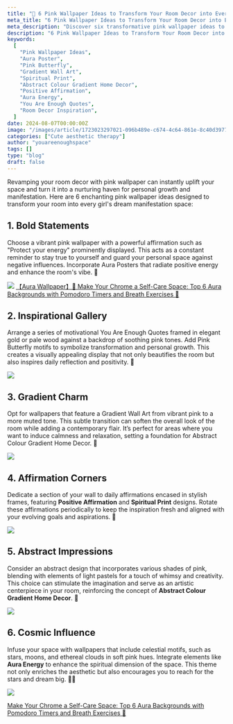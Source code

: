 ```yaml
---
title: "🩷 6 Pink Wallpaper Ideas to Transform Your Room Decor into Every Girl’s Dream Manifestation Space"
meta_title: "6 Pink Wallpaper Ideas to Transform Your Room Decor into Every Girl’s Dream Manifestation Space"
meta_description: "Discover six transformative pink wallpaper ideas to enhance your room with themes like Pink Butterfly, Aura Poster, and Spiritual Prints. Our specially curated selection includes gradient wall arts, abstract colour gradients, and positive affirmations designed to inspire and uplift your personal space. Transform your room into a haven of positivity and creativity with our empowering 'You Are Enough' quotes and aura energy designs. Perfect for anyone looking to add a touch of serenity and inspiration to their daily living environment."
description: "6 Pink Wallpaper Ideas to Transform Your Room Decor into Every Girl’s Dream Manifestation Space"
keywords:
  [
    "Pink Wallpaper Ideas",
    "Aura Poster",
    "Pink Butterfly",
    "Gradient Wall Art",
    "Spiritual Print",
    "Abstract Colour Gradient Home Decor",
    "Positive Affirmation",
    "Aura Energy",
    "You Are Enough Quotes",
    "Room Decor Inspiration",
  ]
date: 2024-08-07T00:00:00Z
image: "/images/article/1723023297021-096b489e-c674-4c64-861e-8c40d3977471.jpg"
categories: ["Cute aesthetic therapy"]
author: "youareenoughspace"
tags: []
type: "blog"
draft: false
---
```


Revamping your room decor with pink wallpaper can instantly uplift your space and turn it into a nurturing haven for personal growth and manifestation. Here are 6 enchanting pink wallpaper ideas designed to transform your room into every girl's dream manifestation space:

## 1. **Bold Statements**

Choose a vibrant pink wallpaper with a powerful affirmation such as "Protect your energy" prominently displayed. This acts as a constant reminder to stay true to yourself and guard your personal space against negative influences. Incorporate Aura Posters that radiate positive energy and enhance the room's vibe. 💪

![](/images/article/1723023297207-cd18b8b3-97d4-44e7-8ea6-d7ea518ad9aa.jpeg)
[【Aura Wallpaper】🌟 Make Your Chrome a Self-Care Space: Top 6 Aura Backgrounds with Pomodoro Timers and Breath Exercises 🌈](https://www.youareenoughquotes.com/cute_aesthetic_therapy/aura-wallpaper-make-your-chrome-a-self-care-space/)

## 2. **Inspirational Gallery**

Arrange a series of motivational You Are Enough Quotes framed in elegant gold or pale wood against a backdrop of soothing pink tones. Add Pink Butterfly motifs to symbolize transformation and personal growth. This creates a visually appealing display that not only beautifies the room but also inspires daily reflection and positivity. **🌟**

![](/images/article/1723023297096-d5c27ba9-86cf-4fa9-acd3-e04db66aeda6.jpeg)

## 3. **Gradient Charm**

Opt for wallpapers that feature a Gradient Wall Art from vibrant pink to a more muted tone. This subtle transition can soften the overall look of the room while adding a contemporary flair. It’s perfect for areas where you want to induce calmness and relaxation, setting a foundation for Abstract Colour Gradient Home Decor. **🌈**

![](/images/article/1723023297053-b272344b-1c92-40be-adba-4af468346d03.jpeg)

## 4. **Affirmation Corners**

Dedicate a section of your wall to daily affirmations encased in stylish frames, featuring **Positive Affirmation** and **Spiritual Print** designs. Rotate these affirmations periodically to keep the inspiration fresh and aligned with your evolving goals and aspirations. 🔄

![](/images/article/1723023297065-0f327197-8ca7-444a-9ccd-9b9516517723.jpeg)

## 5. **Abstract Impressions**

Consider an abstract design that incorporates various shades of pink, blending with elements of light pastels for a touch of whimsy and creativity. This choice can stimulate the imagination and serve as an artistic centerpiece in your room, reinforcing the concept of **Abstract Colour Gradient Home Decor**. 🎨

![](/images/article/1723023297535-f62630b4-b23e-4717-a289-bb268c009526.jpeg)

## 6. **Cosmic Influence**

Infuse your space with wallpapers that include celestial motifs, such as stars, moons, and ethereal clouds in soft pink hues. Integrate elements like **Aura Energy** to enhance the spiritual dimension of the space. This theme not only enriches the aesthetic but also encourages you to reach for the stars and dream big. 🌙✨

![](/images/article/1723023297864-21374f68-6ebf-4ab5-b784-e76c461d4767.jpeg)

[Make Your Chrome a Self-Care Space: Top 6 Aura Backgrounds with Pomodoro Timers and Breath Exercises 🌈](/cute_aesthetic_therapy/aura-wallpaper-make-your-chrome-a-self-care-space/)
